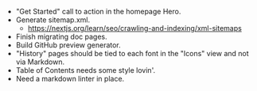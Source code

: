 - "Get Started" call to action in the homepage Hero.
- Generate sitemap.xml.
  - https://nextjs.org/learn/seo/crawling-and-indexing/xml-sitemaps
- Finish migrating doc pages.
- Build GitHub preview generator.
- "History" pages should be tied to each font in the "Icons" view and not via Markdown.
- Table of Contents needs some style lovin'.
- Need a markdown linter in place.